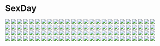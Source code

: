 # SexDay
![](https://konachan.com/image/61d69b3ed41053e66833a948e91875c7/Konachan.com%20-%20275100%20bed%20bow%20breasts%20brown_hair%20isshiki_iroha%20kneehighs%20nipples%20nonaka_ritsu%20nopan%20open_shirt%20ribbons%20shirt%20short_hair%20skirt%20spread_legs%20yellow_eyes.jpg)
![](https://konachan.com/image/1734da4f405409703904eb437d5ae562/Konachan.com%20-%2098886%20blue_eyes%20blush%20cropped%20karory%20nipples%20original%20see_through%20waitress.jpg)
![](https://konachan.com/jpeg/49ff8555dfca886171d5f62a78723689/Konachan.com%20-%20123699%20game_cg%20manatsu_no_yoru_no_yuki_monogatari%20mikeou.jpg)
![](https://konachan.com/image/fa42770447e81b59a2eeac0c38050a58/Konachan.com%20-%2021603%20all_male%20bleach%20kurosaki_ichigo%20male.jpg)
![](https://konachan.com/image/31095d142cf5a27789744a287b766b5b/Konachan.com%20-%20109874%20barefoot%20blonde_hair%20blue_eyes%20blush%20breasts%20cameltoe%20cleavage%20escu%3Ade%20long_hair%20mizunezumi%20open_shirt%20panties%20ribbons%20thighhighs%20underwear.jpg)
![](https://konachan.com/jpeg/48de4b75e10575a0047c6e8128fcf0ed/Konachan.com%20-%2054376%20choco%20chocolate_shop%20long_hair%20mermaid%20nude%20pink_hair%20purple_eyes.jpg)
![](https://konachan.com/image/252edb0d36c6f2f5b0f2be671b35b6e7/Konachan.com%20-%20202186%20autumn%20building%20hakurei_reimu%20japanese_clothes%20kirisame_marisa%20kochiya_sanae%20miko%20sw_%282311550438%29%20touhou%20witch.jpg)
![](https://konachan.com/image/5c4664796aceed03770d4a3e11945d20/Konachan.com%20-%2054834%20animal_ears%20blonde_hair%20horo%20long_hair%20nude%20ookami_to_koushinryou%20red%20red_eyes%20tail%20wolfgirl.jpg)
![](https://konachan.com/image/566ff3ec820fcf257a5d1bf36ff9818e/Konachan.com%20-%2069207%20brown_eyes%20brown_hair%20headphones%20meiko%20microphone%20sakine_meiko%20short_hair%20vocaloid.jpg)
![](https://konachan.com/image/9c9d838102f7db08013f012b60338d99/Konachan.com%20-%20268681%20bakugou_mitsuki%20beach%20bikini%20blonde_hair%20breasts%20cleavage%20clouds%20drink%20easonx%20red_eyes%20shade%20short_hair%20signed%20sky%20swimsuit%20water%20watermark.jpg)
![](https://konachan.com/image/8e03750763d563d85fc1057f06f22153/Konachan.com%20-%20101945%202girls%20izayoi_sakuya%20maid%20remilia_scarlet%20tomusooya%20touhou%20vampire%20white%20wings.jpg)
![](https://konachan.com/jpeg/48ed96adbefb26f4ac30490ec6114799/Konachan.com%20-%20211241%20blue_eyes%20long_hair%20original%20pink_hair%20yache.jpg)
![](https://konachan.com/image/745fa696257d1961bed29c72d87f675e/Konachan.com%20-%20154488%20blonde_hair%20blue_eyes%20flowers%20long_hair.jpg)
![](https://konachan.com/jpeg/c7e5eb61f24db3b5cd30daa38486a517/Konachan.com%20-%20220796%20bandage%20black_hair%20breasts%20cleavage%20danua%20doll%20erect_nipples%20gloves%20hikaru_kirara%20horns%20long_hair%20magic%20pointed_ears%20red_eyes%20sword%20weapon.jpg)
![](https://konachan.com/jpeg/a6911f976a18ee42473934ba21c15deb/Konachan.com%20-%20195805%202girls%20breasts%20cleavage%20dress%20erect_nipples%20miwa_shirow%20no_bra%20sasaki_kotone%20scan%20suzuhara_misae%20thighhighs%20torn_clothes%20underboob.jpg)
![](https://konachan.com/image/80b3b8206db77a2d53329408ac1daea5/Konachan.com%20-%2027024%20beach%20bikini%20murakami_suigun%20red_eyes%20ribbons%20silvery_white%20swimsuit%20twintails%20water.jpg)
![](https://konachan.com/jpeg/11a5acbc3f3c224ee47b58a567b74f42/Konachan.com%20-%20184341%20apron%20blue_eyes%20blue_hair%20brown_eyes%20brown_hair%20catgirl%20collar%20green_eyes%20green_hair%20headdress%20long_hair%20red_eyes%20short_hair%20tail%20tie%20white_hair%20wink.jpg)
![](https://konachan.com/image/bc4fb7719512d7fb5e3a7dd7baeb7ddd/Konachan.com%20-%20235761%20building%20city%20clouds%20grass%20headphones%20kazami395%20moon%20original%20pantyhose%20ruins%20scarf%20scenic%20short_hair%20sky%20stairs.jpg)
![](https://konachan.com/jpeg/91bad74dab1ea4a4f74a554e6efb0bbf/Konachan.com%20-%20306402%202girls%20aqua_eyes%20bed%20bicolored_eyes%20black_hair%20blonde_hair%20blush%20breasts%20chapter0p%20hug%20long_hair%20navel%20nipples%20nude%20original%20pointed_ears.jpg)
![](https://konachan.com/image/6039501e99e5d1732c47500f58307d31/Konachan.com%20-%2029451%20tagme.jpg)
![](https://konachan.com/jpeg/1bba62c4e8b2c4ccc30f2d4ee4272911/Konachan.com%20-%20287897%202girls%20animal_ears%20azur_lane%20black_hair%20blush%20foxgirl%20headband%20long_hair%20navel%20pantyhose%20ponytail%20ry_thae%20skirt%20waifu2x%20yellow_eyes%20yuri.jpg)
![](https://konachan.com/jpeg/4dc668610181b549e20a707df61a41c9/Konachan.com%20-%20215960%20aki99%20aqua_eyes%20aqua_hair%20hatsune_miku%20long_hair%20panties%20striped_panties%20thighhighs%20twintails%20underwear%20vocaloid%20zoom_layer.jpg)
![](https://konachan.com/image/cdb949e79f6556cc68ab5c5448ba17b1/Konachan.com%20-%2065356%20all_male%20bleach%20grimmjow_jeagerjaques%20male%20signed.jpg)
![](https://konachan.com/image/8cc006b9506d4aa861376e7c86586634/Konachan.com%20-%20294570%20animal_ears%20bunny_ears%20bunnygirl%20kamu_kame%20original.jpg)
![](https://konachan.com/jpeg/bdb5d1b57e87867d5520d0f55f48244d/Konachan.com%20-%20256126%20black_hair%20blue_eyes%20blush%20choker%20game_cg%20garter%20long_hair%20lump_of_sugar%20moekibara_fumitake%20panties%20shiratori_aira%20thighhighs%20underwear%20wedding_attire.jpg)
![](https://konachan.com/jpeg/4f4df864eabc3070eb27b31d3ff0df5a/Konachan.com%20-%20244534%20akabeisoft3%20akizora_momiji%20anus%20black_hair%20blush%20breasts%20censored%20cum%20game_cg%20long_hair%20male%20nipples%20nude%20penis%20pussy%20sex%20short_hair%20spread_legs%20wet.jpg)
![](https://konachan.com/jpeg/48fad28c2d5494b0eabecdd802234e2f/Konachan.com%20-%20272061%20fate_grand_order%20fate_%28series%29%20gloves%20long_hair%20navel%20no_bra%20purple_eyes%20purple_hair%20shiron%20wu_zetian_%28fate%29.jpg)
![](https://konachan.com/image/ac83275cf44ff6a562adf7ac1feb1908/Konachan.com%20-%20207504%20dragon%20dress%20original%20pointed_ears%20scarf%20white_hair%20yotsuyu.jpg)
![](https://konachan.com/jpeg/e0e21cdfe020ef0f619dbcc1e4a46aeb/Konachan.com%20-%20274879%202girls%20ass%20bikini%20blonde_hair%20blue_eyes%20blush%20breasts%20cameltoe%20headband%20long_hair%20panty_pull%20purple_hair%20red_eyes%20ribbons%20signed%20swimsuit.jpg)
![](https://konachan.com/image/f3391df778aacb1081f4b769816ff6b3/Konachan.com%20-%2021003%20cc%20code_geass.jpg)
![](https://konachan.com/jpeg/c8fea57c8b2c93f9262db008442e4f5b/Konachan.com%20-%20252826%20boots%20brown_hair%20fukai_ryousuke%20gradient%20long_hair%20orange_eyes%20original%20ribbons%20school_uniform%20skirt%20techgirl.jpg)
![](https://konachan.com/jpeg/6c97e6dc4010f012fede90e53d20a7cc/Konachan.com%20-%20256937%20ange_vierge%20bikini%20blue_eyes%20brown_hair%20kantoku%20miumi_hinata%20navel%20panties%20scan%20striped_panties%20swim_ring%20swimsuit%20underwear%20white.jpg)
![](https://konachan.com/image/3d4b02b8f803b0c876b4e81d438aa3b3/Konachan.com%20-%20183719%20ass%20blush%20brown_eyes%20brown_hair%20long_hair%20mashinatsu%20original%20swimsuit%20water%20wet.jpg)
![](https://konachan.com/jpeg/f7cac706502c360f46d277eb650df313/Konachan.com%20-%20145852%20animal_ears%20glasses%20gun%20panties%20pantyhose%20perrine-h_clostermann%20strike_witches%20suzume_inui%20tail%20underwear%20weapon.jpg)
![](https://konachan.com/jpeg/427a5ce168044efba9e3557d811c7136/Konachan.com%20-%20285131%20blindfold%20breasts%20cleavage%20close%20feathers%20headband%20katana%20logo%20nier%20nier%3A_automata%20ruins%20short_hair%20sugi_214%20sword%20tree%20weapon%20white_hair.jpg)
![](https://konachan.com/image/ecf62fc94c264d82d3371188cf6b0b3c/Konachan.com%20-%2038809%20censored%20gouen_no_soleil%20skyfish.jpg)
![](https://konachan.com/image/0f8b50a8312a884a7fbe577cbf29b1b9/Konachan.com%20-%20201844%20anus%20ass%20ass_grab%20bloomers%20blush%20breasts%20demon%20fang%20game_cg%20glasses%20hatachi%20nipples%20no_bra%20panties%20penis%20pussy%20red_eyes%20sex%20succubus%20tail%20wink.jpg)
![](https://konachan.com/jpeg/09d591bdfc297b561fab332054cda055/Konachan.com%20-%207535%20katagiri_himeko%20pani_poni_dash.jpg)
![](https://konachan.com/image/45a96e101499b36cafdacbca0fd5cf67/Konachan.com%20-%20119262%20close%20hatsune_miku%20vocaloid.jpg)
![](https://konachan.com/image/51cde167cdde692c5451d6b3a62ff7a9/Konachan.com%20-%2012994%20chii%20chobits.jpg)
![](https://konachan.com/image/3f5d09874b9c5d9366d542fbb5f7b0b6/Konachan.com%20-%20284399%20breasts%20brown_hair%20dekka%20hat%20long_hair%20nipples%20no_bra%20open_shirt%20original%20pussy%20red_eyes%20signed%20spread_legs%20sword%20thighhighs%20uncensored%20weapon.jpg)
![](https://konachan.com/image/c3cef801cf6feb62a0e07def8c716d95/Konachan.com%20-%2015288%20bakuretsu_tenshi%20gun%20jo%20meg%20weapon.jpg)
![](https://konachan.com/image/6e29a54566700255cc289b7b252531f6/Konachan.com%20-%2084010%20jibril_aries%20jibril_seitenshi%20jinno_hikari%20makai_tenshi_jibril%20manabe_rika%20swimsuit.jpg)
![](https://konachan.com/jpeg/a51513df8561522459755ff2d8f10888/Konachan.com%20-%20281494%20blonde_hair%20blue_eyes%20dress%20hami_yura%20long_hair%20original%20petals%20summer_dress.jpg)
![](https://konachan.com/image/f6a6f99f03a4dea79d819daa798a6bb7/Konachan.com%20-%20252126%20all_male%20animal%20blonde_hair%20book%20cat%20flowers%20green_eyes%20male%20noeyebrow_%28mauve%29%20original%20rose%20short_hair%20shorts%20signed%20wristwear.jpg)
![](https://konachan.com/image/197490c9391b06627445d04dd4842e7f/Konachan.com%20-%20210615%20anthropomorphism%20aqua_eyes%20blush%20gloves%20hat%20heart%20jpeg_artifacts%20kantai_collection%20kneehighs%20minamura_halki%20skirt%20twintails%20uniform.jpg)
![](https://konachan.com/jpeg/16cbb3891ac7f85eabed6cf3f8966324/Konachan.com%20-%20278312%20beach%20bikini%20blush%20breasts%20brown_hair%20catgirl%20cleavage%20close%20clouds%20fang%20green_eyes%20idolmaster%20popsicle%20scan%20sky%20swim_ring%20swimsuit%20tattoo%20water%20wink.jpg)
![](https://konachan.com/image/61927144c4766b6c1ded73d30765d267/Konachan.com%20-%2041939%20jpeg_artifacts%20naomi_fluegel%20zoids%20zoids_new_century_zero.jpg)
![](https://konachan.com/image/634640c1b499577c71583384c93c8589/Konachan.com%20-%2020813%20cigarette%20edward_elric%20fullmetal_alchemist%20hat%20night%20roy_mustang.jpg)
![](https://konachan.com/image/59b227bc84c8b24060860f77b59c749f/Konachan.com%20-%2096771%20black_hair%20breasts%20censored%20hat%20houkago_no_pleiades%20itsuki_%28houkago_no_pleiades%29%20nipples%20panties%20penis%20pussy%20sex%20striped_panties%20tomusooya%20underwear.jpg)
![](https://konachan.com/jpeg/5d07b92dbc4d4201d6bbccd2c1e60608/Konachan.com%20-%20183203%20bikini%20breasts%20cleavage%20culture_japan%20glasses%20hoshikawa_kanata%20iizuki_tasuku%20koizumi_amane%20suenaga_mirai%20swimsuit%20tagme.jpg)
![](https://konachan.com/image/de02568f037eff589aeaa14c309ad468/Konachan.com%20-%20164869%202girls%20blush%20breasts%20cleavage%20crossover%20green_eyes%20maou_%28maoyuu%29%20open_shirt%20purple_hair%20red_eyes%20red_hair%20skirt%20tachibana_roku%20toujou_nozomi%20yuri.jpg)
![](https://konachan.com/image/57d840465a5a0db57be79dc31560cdb3/Konachan.com%20-%2044845%20artoria_pendragon_%28all%29%20fate_%28series%29%20fate_stay_night%20fate_unlimited_codes%20saber%20saber_lily.jpg)
![](https://konachan.com/jpeg/a33d2fbb618a6a42db1ed47983364f53/Konachan.com%20-%20271281%202girls%20aqua_eyes%20blonde_hair%20boo%20bowsette%20breasts%20crown%20horns%20nipples%20plz%20pointed_ears%20super_mario_bros%20tagme_%28artist%29%20tail%20uncensored%20white_hair.jpg)
![](https://konachan.com/image/936610eabe9e4c22768cfef34a8deed1/Konachan.com%20-%2092022%20megurine_luka%20vocaloid%20yayoi_%28egoistic_realism%29.jpg)
![](https://konachan.com/image/632225d7f55015b9f5d2adad37269e90/Konachan.com%20-%2026993%20anthropomorphism%20cosplay%20os-tan%20pani_poni_dash%20parody%20pink%20windows%20xp.gif)
![](https://konachan.com/image/6e3d73aa224661dcd3a38bc7b2fd2233/Konachan.com%20-%2081679%20black%20blonde_hair%20blood%20blue_eyes%20breasts%20cleavage%20flowers%20jpeg_artifacts%20lily_%28vocaloid%29%20vocaloid%20yuuki_kira.jpg)
![](https://konachan.com/image/53af2d931c83cc87db876386c8e16d14/Konachan.com%20-%20158286%20boots%20brown_eyes%20brown_hair%20logo%20mikasa_ackerman%20rheez%20scarf%20shingeki_no_kyojin%20short_hair%20signed%20weapon.jpg)
![](https://konachan.com/image/6c7acd412062e397a2a50c5476192243/Konachan.com%20-%2053566%20kanamemo%20nakamachi_kana.jpg)
![](https://konachan.com/image/c8ecd8b3c0c3b41f9d13deeb69e97665/Konachan.com%20-%2035285%20wonderland_online.jpg)
![](https://konachan.com/jpeg/40483accfd3f88f3a354d246cdc2d77a/Konachan.com%20-%20183801%20ayase_sayuki%20black_hair%20blush%20breasts%20cleavage%20cube%20game_cg%20kantoku%20long_hair%20maid%20ponytail%20your_diary.jpg)
![](https://konachan.com/image/08810a2bda75ef4d1d3a9833bcfac148/Konachan.com%20-%20293642%20animal_ears%20anthropomorphism%20azur_lane%20bikini%20bunny_ears%20laffey_%28azur_lane%29%20long_hair%20manjuu_%28azur_lane%29%20rasukii_%28pamiton%29%20swimsuit%20twintails.jpg)
![](https://konachan.com/image/9ca70740d3f4807d860ec142aa4231b0/Konachan.com%20-%2077869%20black_hair%20book%20brown_hair%20camera%20hat%20kneehighs%20pointed_ears%20red_eyes%20shameimaru_aya%20short_hair%20skirt%20touhou%20wings%20wink.jpg)
![](https://konachan.com/image/aec1bc0d152d1a0c946020a30a161a87/Konachan.com%20-%20148773%20brown_eyes%20brown_hair%20chuunibyou_demo_koi_ga_shitai%21%20long_hair%20nibutani_shinka%20panties%20pon_%28shind_997%29%20tan_lines%20underwear.jpg)
![](https://konachan.com/image/a925d3f6a9eab7e859fd683570b36dfe/Konachan.com%20-%2045320%20artoria_pendragon_%28all%29%20fate_%28series%29%20fate_stay_night%20fate_unlimited_codes%20saber%20saber_lily%20takeuchi_takashi.jpg)
![](https://konachan.com/image/98ead1e7385c54f0a3c7e2add236568f/Konachan.com%20-%20185947%20choker%20green_eyes%20orange_hair%20original%20short_hair%20skirt%20sukocchi.jpg)
![](https://konachan.com/jpeg/2c2e05457cbd51753c2a9056b608bb93/Konachan.com%20-%20147970%20blue_hair%20blush%20breasts%20censored%20game_cg%20long_hair%20navel%20nipples%20nozomu_amane%20nurse%20open_shirt%20pussy%20pussy_juice%20red_eyes%20stockings%20uni8%20wet.jpg)
![](https://konachan.com/image/a33e1c5422f76e168b79d6ff1fcb3b5a/Konachan.com%20-%20153661%20animal_ears%20blonde_hair%20breasts%20endou_chihiro%20foxgirl%20nipples%20original%20red_eyes%20tail.jpg)
![](https://konachan.com/image/686da447023e8385b06e2048e66e7600/Konachan.com%20-%2077041%20bikini%20mayoi_neko_overrun%21%20serizawa_fumino%20swimsuit.jpg)
![](https://konachan.com/jpeg/b65b69a01459a78722f4b9ceb6bdc752/Konachan.com%20-%20236843%20animal%20bird%20dress%20erica_june_lahaie%20long_hair%20original%20polychromatic%20ponytail%20watermark.jpg)
![](https://konachan.com/image/727f0472deba915414fb36a76bd95e68/Konachan.com%20-%2018485%20food%20kanu%20koihime_musou.jpg)
![](https://konachan.com/jpeg/823621f6383dc9a205c07d50ae068999/Konachan.com%20-%20268406%20animal%20apple%20apron%20bell%20boots%20breasts%20collar%20dress%20drink%20food%20fruit%20gloves%20group%20headdress%20hoodie%20kimono%20maid%20male%20petals%20ponytail%20saber%20sake%20tie.jpg)
![](https://konachan.com/jpeg/cb88325f0f77f68638071c3cb280c082/Konachan.com%20-%20174125%20amairo_islenauts%20black_hair%20blue_eyes%20dress%20game_cg%20hug%20kobuichi%20male%20purple_hair%20saginomori_tooru%20shiraga_airi%20short_hair%20water%20yuzusoft.jpg)
![](https://konachan.com/jpeg/51ac7e50d052ddf88902ca4215a305fe/Konachan.com%20-%20170655%20blonde_hair%20blush%20dress%20elbow_gloves%20flandre_scarlet%20gloves%20necklace%20otsunabe%20ponytail%20red_eyes%20ribbons%20short_hair%20tears%20touhou%20vampire%20wings.jpg)
![](https://konachan.com/image/2e97128abe051e64f54de84de504ad80/Konachan.com%20-%2078466%20akitake_seiichi%20akiyama_mio%20beach%20hirasawa_yui%20k-on%21%20kotobuki_tsumugi%20nakano_azusa%20swimsuit%20tainaka_ritsu%20wink.jpg)
![](https://konachan.com/jpeg/63dcbeb5503615971f44bf4f36bf13eb/Konachan.com%20-%20213797%202girls%20brown_hair%20catcan%20cropped%20drink%20green_eyes%20idolmaster%20long_hair%20orange_eyes%20ponytail%20school_uniform%20shibuya_rin%20shimamura_uzuki%20tie%20waifu2x.jpg)
![](https://konachan.com/jpeg/638ab105d026f2ccb14c5ff21f031481/Konachan.com%20-%20170209%20blush%20breasts%20censored%20eufonie%20game_cg%20koiken_otome%20long_hair%20nipples%20no_bra%20nopan%20orange_eyes%20ponytail%20pussy%20pussy_juice%20red_hair%20tateha%20thighhighs.jpg)
![](https://konachan.com/image/ad7efc383c6079d71248c8f6048963d2/Konachan.com%20-%20242608%20bow%20breasts%20gray_hair%20green_eyes%20long_hair%20luo_tianyi%20nerv110%20petals%20vocaloid%20vocaloid_china.jpg)
![](https://konachan.com/image/962464cb938fc13b9b336ea56356d26c/Konachan.com%20-%20175013%202girls%20bicolored_eyes%20brown_hair%20dress%20flowers%20hat%20long_hair%20rose%20rozen_maiden%20sakuyu%20short_hair%20souseiseki%20suiseiseki%20twins.jpg)
![](https://konachan.com/jpeg/429592e3b851fe2bc65186cbbbf97fb1/Konachan.com%20-%20253957%20breasts%20close%20cropped%20n.g.%20nipples%20no_bra%20open_shirt%20original%20short_hair.jpg)
![](https://konachan.com/image/9d6d7f90c6d0f07fcb5111e1cd2b037f/Konachan.com%20-%20166394%20aqua_eyes%20aqua_hair%20crimsonseed%20gloves%20goggles%20hatsune_miku%20long_hair%20twintails%20vocaloid%20windmill.jpg)
![](https://konachan.com/jpeg/ddb27353b16e617c1603b1bc86d9eff8/Konachan.com%20-%20291293%20aliasing%20animal%20barefoot%20blue_eyes%20bottle_miku%20cropped%20fish%20long_hair%20school_uniform%20skirt%20twinpoo%20vocaloid%20water%20white.jpg)
![](https://konachan.com/jpeg/91142ef3985b5333390d9bbb84bd0764/Konachan.com%20-%20253043%20breasts%20brown_hair%20bubuzuke%20game_cg%20kimijima_yayoi%20long_hair%20navel%20nipples%20panties%20silkys_sakura%20spread_legs%20topless%20underwear.jpg)
![](https://konachan.com/jpeg/224bba6a22c98780e25d83997a73e5f5/Konachan.com%20-%20114941%20bed%20blood%20blush%20breasts%20censored%20cum%20game_cg%20long_hair%20nipples%20nude%20penis%20purple_hair%20pussy%20sex%20shiguresato_himeno%20windmill_%28company%29%20yukiwo.jpg)
![](https://konachan.com/image/97806a5c75b4feccd426ca3aac031cf6/Konachan.com%20-%2043861%20ankoromochi%20natsumegu%20nojima_hotori%20panties%20tagme%20underwear.jpg)
![](https://konachan.com/image/eb6136805af22465f18072d06862a110/Konachan.com%20-%20131765%20close%20flowers%20gabaisuito-n%20miki_%28vocaloid%29%20petals%20sky%20vocaloid.jpg)
![](https://konachan.com/jpeg/b14cf59bf6570d157f9c11fff04dc0db/Konachan.com%20-%20188474%20aiyoku_no_eustia%20anus%20bed%20bekkankou%20blush%20breasts%20eustia_astraea%20game_cg%20long_hair%20nipples%20no_bra%20open_shirt%20pink_hair%20pussy%20spread_legs%20uncensored.jpg)
![](https://konachan.com/image/1d285aabebe2cdacc70dacb868a198ab/Konachan.com%20-%20278740%20blue_eyes%20blue_hair%20fate_grand_order%20fate_%28series%29%20flat_chest%20kick%20long_hair%20meltryllis%20spread_legs%20tsuuhan.jpg)
![](https://konachan.com/jpeg/936b674f0aff383b6be5191266ddb5ee/Konachan.com%20-%20261208%20aliasing%20anus%20aqua_%28konosuba%29%20aqua_eyes%20aqua_hair%20ass%20blonde_hair%20blush%20bow%20breasts%20darkness_%28konosuba%29%20hewsack%20megumin%20third-party_edit%20uncensored.jpg)
![](https://konachan.com/image/3a11c0980f10b2373a8624c44c63d2df/Konachan.com%20-%2055992%20rozen_maiden%20suigintou.jpg)
![](https://konachan.com/jpeg/c1bacbc2cbb6b1d60bdae5ddcb6bf34a/Konachan.com%20-%20245828%20blue_eyes%20bra%20breast_hold%20breasts%20censored%20game_cg%20male%20nipples%20nopan%20paizuri%20penis%20pussy%20pussy_juice%20sex%20shirt_lift%20short_hair%20underwear%20wet.jpg)
![](https://konachan.com/image/9d1f682511a9f2286650d2a4dca2348b/Konachan.com%20-%20284995%20aqua_eyes%20black_hair%20black_rock_shooter%20cropped%20gloves%20gradient%20kuroi_mato%20long_hair%20rain%20rogia%20sunglasses%20swimsuit%20twintails%20water%20wet%20wristwear.jpg)
![](https://konachan.com/image/11dc66b101ebe78aa1ec873c0d054b86/Konachan.com%20-%2054923%20ayanami_rei%20bikini%20ikari_shinji%20makinami_mari_illustrious%20nagisa_kaworu%20neon_genesis_evangelion%20soryu_asuka_langley%20swimsuit.jpg)
![](https://konachan.com/jpeg/00e267e2dfead776076fdbb52b0b81a2/Konachan.com%20-%20141366%20blue_eyes%20blue_hair%20blush%20colorful_cure%20etoiles%20game_cg%20gym_uniform%20long_hair%20moric%20sakuramiya_aoi.jpg)
![](https://konachan.com/jpeg/92564424773d94e38b7036763412fff8/Konachan.com%20-%20161475%20amagiri_yune%20amairo_islenauts%20black_hair%20green_eyes%20muririn%20ponytail%20yuzusoft.jpg)
![](https://konachan.com/image/f23473825814673c3bf9dfadb9be1cf2/Konachan.com%20-%2070350%20building%20city%20landscape%20night%20original%20scenic%20seo_tatsuya%20sky%20stars%20water.jpg)
![](https://konachan.com/jpeg/293f3272adbf6ae0b9f6f0b76accec2b/Konachan.com%20-%20263626%20anus%20bed%20blue_eyes%20bra%20brown_hair%20cum%20panties%20panty_pull%20penis%20ponytail%20pussy%20sex%20shirt_lift%20skirt%20spread_legs%20tears%20uncensored%20underwear%20wink.jpg)
![](https://konachan.com/image/8917d0b9e7dc0cd4c2cdaf1814aab60d/Konachan.com%20-%20275831%20animal%20breasts%20christmas%20dark_skin%20earmuffs%20fate_grand_order%20fate_%28series%29%20gray_hair%20kito_%28kito2%29%20long_hair%20rainbow%20red_eyes%20sheep%20signed%20tattoo.jpg)
![](https://konachan.com/image/e6ca006955437c9ec756b01f16699037/Konachan.com%20-%2015692%20boots%20dress%20gray_hair%20kisaragi_sarasa%20long_hair%20sorairo_no_organ%20ueda_ryou%20windmill%20yellow_eyes.jpg)
![](https://konachan.com/jpeg/3b635b3565cb20b66dc86c63df788800/Konachan.com%20-%20247749%202girls%20aqua_eyes%20ass%20ass_grab%20bikini%20breasts%20collar%20fang%20long_hair%20mamuru%20mechagirl%20original%20purple_eyes%20short_hair%20swimsuit%20thighhighs%20white_hair.jpg)
